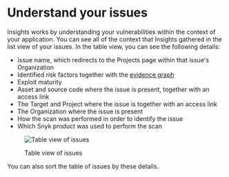 # Understand your issues

Insights works by understanding your vulnerabilities within the context of your application. You can see all of the context that Insights gathered in the list view of your issues. In the table view, you can see the following details:

* Issue name, which redirects to the Projects page within that issue's Organization
* Identified risk factors together with the [evidence graph](../../../../manage-issues/insights/using-insights/evidence-graph.md)
* Exploit maturity
* Asset and source code where the issue is present, together with an access link
* The Target and Project where the issue is together with an access link
* The Organization where the issue is present
* How the scan was performed in order to identify the issue
* Which Snyk product was used to perform the scan

<figure><img src="https://lh3.googleusercontent.com/YOiHPMTZYkV8IU-ZVnZeeL0R8GEA9vBU-zk18LAbgNmm5GSnMcYTPhFgRuIlFzq4Qm3jipxje7oVyMVOaYo1pcjWF_cIgJMUguO2BooHRE836nparAOdQuPq1a2sKxd2l9uCWUkGBqq37Cx1vfeM9pw" alt="Table view of issues"><figcaption><p>Table view of issues</p></figcaption></figure>

You can also sort the table of issues by these details.
